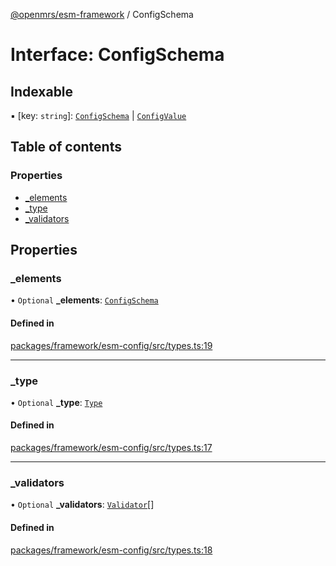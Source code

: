 [@openmrs/esm-framework](../API.md) / ConfigSchema

# Interface: ConfigSchema

## Indexable

▪ [key: `string`]: [`ConfigSchema`](ConfigSchema.md) \| [`ConfigValue`](../API.md#configvalue)

## Table of contents

### Properties

- [\_elements](ConfigSchema.md#_elements)
- [\_type](ConfigSchema.md#_type)
- [\_validators](ConfigSchema.md#_validators)

## Properties

### \_elements

• `Optional` **\_elements**: [`ConfigSchema`](ConfigSchema.md)

#### Defined in

[packages/framework/esm-config/src/types.ts:19](https://github.com/openmrs/openmrs-esm-core/blob/master/packages/framework/esm-config/src/types.ts#L19)

___

### \_type

• `Optional` **\_type**: [`Type`](../enums/Type.md)

#### Defined in

[packages/framework/esm-config/src/types.ts:17](https://github.com/openmrs/openmrs-esm-core/blob/master/packages/framework/esm-config/src/types.ts#L17)

___

### \_validators

• `Optional` **\_validators**: [`Validator`](../API.md#validator)[]

#### Defined in

[packages/framework/esm-config/src/types.ts:18](https://github.com/openmrs/openmrs-esm-core/blob/master/packages/framework/esm-config/src/types.ts#L18)
